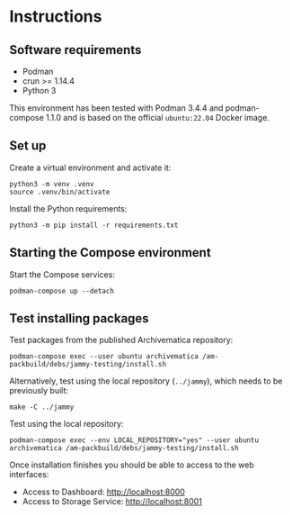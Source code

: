 # Instructions

## Software requirements

- Podman
- crun >= 1.14.4
- Python 3

This environment has been tested with Podman 3.4.4 and podman-compose 1.1.0
and is based on the official `ubuntu:22.04` Docker image.

## Set up

Create a virtual environment and activate it:

```shell
python3 -m venv .venv
source .venv/bin/activate
```

Install the Python requirements:

```shell
python3 -m pip install -r requirements.txt
```

## Starting the Compose environment

Start the Compose services:

```shell
podman-compose up --detach
```

## Test installing packages

Test packages from the published Archivematica repository:

```shell
podman-compose exec --user ubuntu archivematica /am-packbuild/debs/jammy-testing/install.sh
```

Alternatively, test using the local repository (`../jammy`), which needs to be
previously built:

```shell
make -C ../jammy
```

Test using the local repository:

```shell
podman-compose exec --env LOCAL_REPOSITORY="yes" --user ubuntu archivematica /am-packbuild/debs/jammy-testing/install.sh
```

Once installation finishes you should be able to access to the web interfaces:

- Access to Dashboard: <http://localhost:8000>
- Access to Storage Service: <http://localhost:8001>
